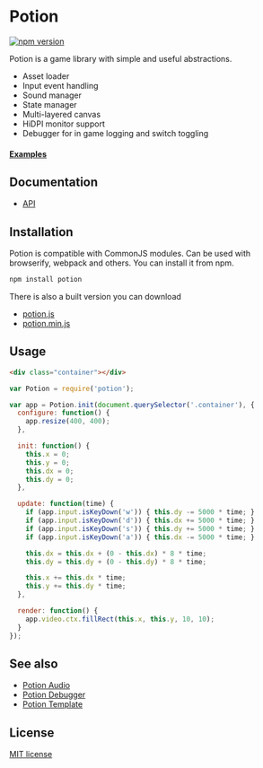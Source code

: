 # Potion

[![npm version](https://badge.fury.io/js/potion.svg)](http://badge.fury.io/js/potion)

Potion is a game library with simple and useful abstractions.

- Asset loader
- Input event handling
- Sound manager
- State manager
- Multi-layered canvas
- HiDPI monitor support
- Debugger for in game logging and switch toggling


#### [Examples](http://potionjs.com)

## Documentation

- [API](/docs/api/)

## Installation

Potion is compatible with CommonJS modules. Can be used with browserify,
webpack and others. You can install it from npm.

```sh
npm install potion
```

There is also a built version you can download

- [potion.js](https://raw.githubusercontent.com/jansedivy/potion/master/build/potion.js)
- [potion.min.js](https://raw.githubusercontent.com/jansedivy/potion/master/build/potion.min.js)

## Usage

```html
<div class="container"></div>
```

```javascript
var Potion = require('potion');

var app = Potion.init(document.querySelector('.container'), {
  configure: function() {
    app.resize(400, 400);
  },

  init: function() {
    this.x = 0;
    this.y = 0;
    this.dx = 0;
    this.dy = 0;
  },

  update: function(time) {
    if (app.input.isKeyDown('w')) { this.dy -= 5000 * time; }
    if (app.input.isKeyDown('d')) { this.dx += 5000 * time; }
    if (app.input.isKeyDown('s')) { this.dy += 5000 * time; }
    if (app.input.isKeyDown('a')) { this.dx -= 5000 * time; }

    this.dx = this.dx + (0 - this.dx) * 8 * time;
    this.dy = this.dy + (0 - this.dy) * 8 * time;

    this.x += this.dx * time;
    this.y += this.dy * time;
  },

  render: function() {
    app.video.ctx.fillRect(this.x, this.y, 10, 10);
  }
});
```


## See also

- [Potion Audio](https://github.com/jansedivy/potion-audio)
- [Potion Debugger](https://github.com/jansedivy/potion-debugger)
- [Potion Template](https://github.com/jansedivy/potion-template)

## License

[MIT license](http://opensource.org/licenses/mit-license.php)
